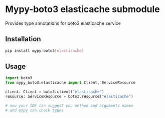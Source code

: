 # Mypy-boto3 elasticache submodule

Provides type annotations for boto3 elasticache service

## Installation

```bash
pip install mypy-boto3[elasticache]
```

## Usage

```python
import boto3
from mypy_boto3.elasticache import Client, ServiceResource

client: Client = boto3.client("elasticache")
resource: ServiceResource = boto3.resource("elasticache")

# now your IDE can suggest you method and arguments names
# and mypy can check types
```

